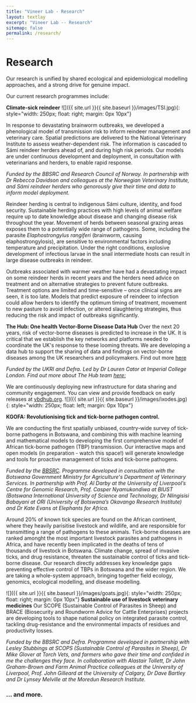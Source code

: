 ```yaml
---
title: "Vineer Lab - Research"
layout: textlay
excerpt: "Vineer Lab -- Research"
sitemap: false
permalink: /research/
---
```


# Research

Our research is unified by shared ecological and epidemiological modelling approaches, and a strong drive for genuine impact. 

Our current research programmes include:

**Climate-sick reindeer**
![]({{ site.url }}{{ site.baseurl }}/images/TSI.jpg){: style="width: 250px; float: right; margin: 0px  10px"}

In response to devastating brainworm outbreaks, we developed a phenological model of transmission risk to inform reindeer management and veterinary care. Spatial predictions are delivered to the National Veterinary Institute to assess weather-dependent risk. The information is cascaded to Sámi reindeer herders ahead of, and during high risk periods. Our models are under continuous development and deployment, in consultation with veterinarians and herders, to enable rapid response.

*Funded by the BBSRC and Research Council of Norway. In partnership with Dr Rebecca Davidson and colleagues at the Norwegian Veterinary Institute, and Sámi reindeer herders who genorously give their time and data to inform model deployment.*

Reindeer herding is central to indigenous Sámi culture, identity, and food security. Sustainable herding practices with high levels of animal welfare require up to date knowledge about disease and changing disease risk throughout the year. Movement of herds between seasonal grazing areas exposes them to a potentially wide range of pathogens. Some, including the parasite *Elaphostrongylus rangiferi* (brainworm, causing elaphostrongylosis), are sensitive to environmental factors including temperature and precipitation. Under the right conditions, explosive development of infectious larvae in the snail intermediate hosts can result in large disease outbreaks in reindeer.

Outbreaks associated with warmer weather have had a devastating impact on some reindeer herds in recent years and the herders need advice on treatment and on alternative strategies to prevent future outbreaks. Treatment options are limited and time-sensitive – once clinical signs are seen, it is too late. Models that predict exposure of reindeer to infection could allow herders to identify the optimum timing of treatment, movement to new pasture to avoid infection, or altered slaughtering strategies, thus reducing the risk and impact of outbreaks significantly. 


**The Hub: One health Vector-Borne Disease Data Hub**
Over the next 20 years, risk of vector-borne diseases is predicted to increase in the UK. It is critical that we establish the key networks and platforms needed to coordinate the UK's response to these looming threats. We are developing a data hub to support the sharing of data and findings on vector-borne diseases among the UK researchers and policymakers. Find out more [here](https://news.liverpool.ac.uk/2023/12/13/new-hub-to-gather-data-on-diseases-spread-by-mosquitoes-ticks-and-other-vectors/)

*Funded by the UKRI and Defra. Led by Dr Lauren Cator at Imperial College London. Find out more about The Hub team [here:](https://vbdhub.org/about)*

We are continuously deploying new infrastructure for data sharing and community engagement. You can view and provide feedback on early releases at [vbdhub.org](https://vbdhub.org/). 
![]({{ site.url }}{{ site.baseurl }}/images/ixodes.jpg){: style="width: 250px; float: left; margin: 0px  10px"}


**KGOFA: Revolutionising tick and tick-borne pathogen control.** 

We are conducting the first spatially unbiased, country-wide survey of tick-borne pathogens in Botswana, and combining this with machine learning and mathematical models to developing the first comprehensive model of African tick-borne pathogen (TBP) transmission. Our interactive maps and open models (in preparation - watch this space!) will generate knowledge and tools for proactive management of ticks and tick-borne pathogens.

*Funded by the [BBSRC](https://gtr.ukri.org/projects?ref=BB%2FW016621%2F1). Programme developed in consultation with the Botswana Government Ministry for Agriculture's Department of Veterinary Services. In partnership with Prof. Al Darby at the University of Liverpool’s Centre for Genomic Research, Prof. Casper Nyamukondiwa at BIUST (Botswana International University of Science and Technology, Dr Nlingisisi Babayani at ORI (University of Botswana’s Okavango Research Institute) and Dr Kate Evans at Elephants for Africa.*

Around 20% of known tick species are found on the African continent, where they heavily parisitise livestock and wildlife, and are responsible for transmitting a range of pathogens to these animals. Tick-borne diseases are ranked amonght the most important livestock parasites and pathogens in Africa, and have recently been implicated in the deaths of tens of thousands of livestock in Botswana. Climate change, spread of invasive ticks, and drug resistance, threaten the sustainable control of ticks and tick-borne disease. Our research directly addresses key knowledge gaps preventing effective control of TBPs in Botswana and the wider region. We are taking a whole-system approach, bringing together field ecology, genomics, ecological modelling, and disease modelling.

![]({{ site.url }}{{ site.baseurl }}/images/goats.jpg){: style="width: 250px; float: right; margin: 0px  10px"}
**Sustainable use of livestock veterinary medicines**
Our SCOPE (Sustainable Control of Parasites in Sheep) and BRACE (Biosecurity and Roundworm Advice for Cattle Enterprises) projects are developing tools to shape national policy on integrated parasite control, tackling drug-resistance and the environmental impacts of residues and productivity losses.

*Funded by the BBSRC and Defra. Programme developed in partnership with Lesley Stubbings at SCOPS (Sustainable Control of Parasites in Sheep), Dr Mike Glover at Torch Vets, and farmers who gave their time and confided in me the challenges they face. In collaboration with Alastair Tollett, Dr John Graham-Brown and Farm Animal Practice colleagues at the University of Liverpool, Prof. John Gilleard at the University of Calgary, Dr Dave Bartley and Dr Lynsey Melville at the Moredun Research Institute.*

### ... and more.

